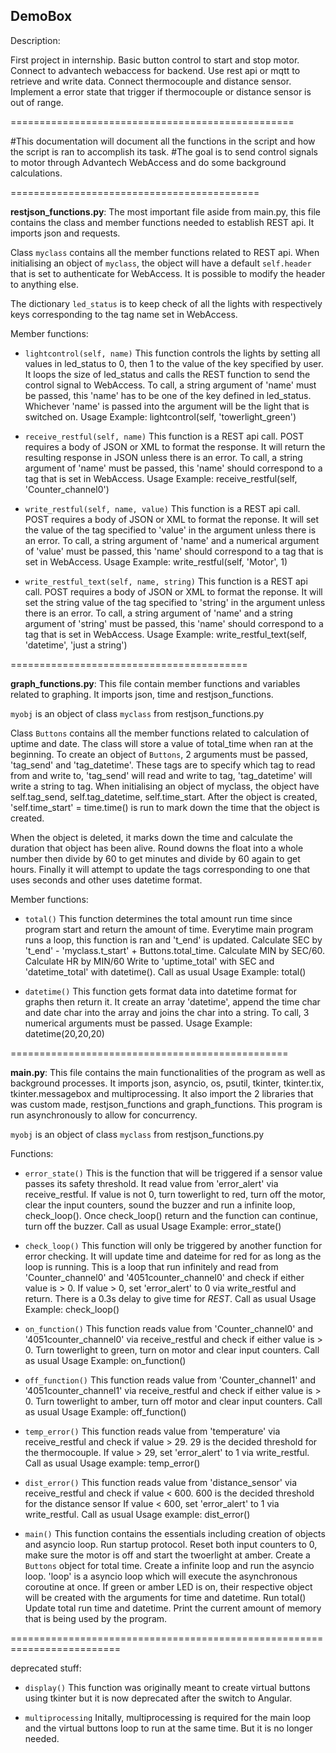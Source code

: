 ## DemoBox

Description:

First project in internship. Basic button control to start and stop motor. Connect to advantech webaccess for backend. Use rest api or mqtt to retrieve and write data. Connect thermocouple and distance sensor. Implement a error state that trigger if thermocouple or distance sensor is out of range.

=================================================

#This documentation will document all the functions in the script and how the script is ran to accomplish its task.
#The goal is to send control signals to motor through Advantech WebAccess and do some background calculations.

===========================================

**restjson_functions.py**:
The most important file aside from main.py, this file contains the class and member functions needed to establish REST api. It imports json and requests.

Class `myclass` contains all the member functions related to REST api.
When initialising an object of `myclass`, the object will have a default `self.header` that is set to authenticate for WebAccess. It is possible to modify the header to anything else.

The dictionary `led_status` is to keep check of all the lights with respectively keys corresponding to the tag name set in WebAccess.

Member functions:
- `lightcontrol(self, name)`
This function controls the lights by setting all values in led_status to 0, then 1 to the value of the key specified by user. It loops the size of led_status and calls the REST function to send the control signal to WebAccess. 
To call, a string argument of 'name' must be passed, this 'name' has to be one of the key defined in led_status. Whichever 'name' is passed into the argument will be the light that is switched on.
Usage Example: lightcontrol(self, 'towerlight_green')

- `receive_restful(self, name)`
This function is a REST api call. POST requires a body of JSON or XML to format the response. It will return the resulting response in JSON unless there is an error.
To call,  a string argument of 'name' must be passed, this 'name' should correspond to a tag that is set in WebAccess. 
Usage Example: receive_restful(self, 'Counter_channel0')

- `write_restful(self, name, value)`
This function is a REST api call. POST requires a body of JSON or XML to format the reponse. It will set the value of the tag specified to 'value' in the argument unless there is an error.
To call, a string argument of 'name' and a numerical argument of 'value' must be passed, this 'name' should correspond to a tag that is set in WebAccess.
Usage Example: write_restful(self, 'Motor', 1)

- `write_restful_text(self, name, string)`
This function is a REST api call. POST requires a body of JSON or XML to format the reponse. It will set the string value of the tag specified to 'string' in the argument unless there is an error.
To call, a string argument of 'name' and a string argument of 'string' must be passed, this 'name' should correspond to a tag that is set in WebAccess.
Usage Example: write_restful_text(self, 'datetime', 'just a string')

=========================================

**graph_functions.py**:
This file contain member functions and variables related to graphing. It imports json, time and restjson_functions.

`myobj` is an object of class `myclass` from restjson_functions.py

Class `Buttons` contains all the member functions related to calculation of uptime and date.
The class will store a value of total_time when ran at the beginning.
To create an object of `Buttons`, 2 arguments must be passed, 'tag_send' and 'tag_datetime'. These tags are to specify which tag to read from and write to, 'tag_send' will read and write to tag, 'tag_datetime' will write a string to tag.
When initialising an object of myclass, the object have self.tag_send, self.tag_datetime, self.time_start.
After the object is created, 'self.time_start' = time.time() is run to mark down the time that the object is created.

When the object is deleted, it marks down the time and calculate the duration that object has been alive. Round downs the float into a whole number then divide by 60 to get minutes and divide by 60 again to get hours. Finally it will attempt to update the tags corresponding to one that uses seconds and other uses datetime format.

Member functions:
- `total()`
This function determines the total amount run time since program start and return the amount of time.
Everytime main program runs a loop, this function is ran and 't_end' is updated.
Calculate SEC by 't_end' - 'myclass.t_start' + Buttons.total_time. Calculate MIN by SEC/60. Calculate HR by MIN/60
Write to 'uptime_total' with SEC and 'datetime_total' with datetime().
Call as usual
Usage Example: total()

- `datetime()`
This function gets format data into datetime format for graphs then return it.
It create an array 'datetime', append the time char and date char into the array and joins the char into a string. 
To call, 3 numerical arguments must be passed.
Usage Example: datetime(20,20,20)

================================================

**main.py**:
This file contains the main functionalities of the program as well as background processes. It imports json, asyncio, os, psutil, tkinter, tkinter.tix, tkinter.messagebox and multiprocessing.
It also import the 2 libraries that was custom made, restjson_functions and graph_functions.
This program is run asynchronously to allow for concurrency.

`myobj` is an object of class `myclass` from restjson_functions.py

Functions:
- `error_state()`
This is the function that will be triggered if a sensor value passes its safety threshold. It read value from 'error_alert' via receive_restful. 
If value is not 0, turn towerlight to red, turn off the motor, clear the input counters, sound the buzzer and run a infinite loop, check_loop().
Once check_loop() return and the function can continue, turn off the buzzer.
Call as usual
Usage Example: error_state()

- `check_loop()`
This function will only be triggered by another function for error checking. 
It will update time and dateime for red for as long as the loop is running.
This is a loop that run infinitely and read from 'Counter_channel0' and '4051counter_channel0' and check if either value is > 0.
If value > 0, set 'error_alert' to 0 via write_restful and return.
There is a 0.3s delay to give time for *REST*.
Call as usual
Usage Example: check_loop()

- `on_function()`
This function reads value from 'Counter_channel0' and '4051counter_channel0' via receive_restful and check if either value is > 0.
Turn towerlight to green, turn on motor and clear input counters.
Call as usual
Usage Example: on_function()

- `off_function()`
This function reads value from 'Counter_channel1' and '4051counter_channel1' via receive_restful and check if either value is > 0.
Turn towerlight to amber, turn off motor and clear input counters.
Call as usual
Usage Example: off_function()

- `temp_error()`
This function reads value from 'temperature' via receive_restful and check if value > 29.
29 is the decided threshold for the thermocouple. 
If value > 29, set 'error_alert' to 1 via write_restful.
Call as usual
Usage example: temp_error()

- `dist_error()`
This function reads value from 'distance_sensor' via receive_restful and check if value < 600.
600 is the decided threshold for the distance sensor 
If value < 600, set 'error_alert' to 1 via write_restful.
Call as usual
Usage example: dist_error()

- `main()`
This function contains the essentials including creation of objects and asyncio loop. Run startup protocol.
Reset both input counters to 0, make sure the motor is off and start the twoerlight at amber.
Create a `Buttons` object for total time. Create a infinite loop and run the asyncio loop.
'loop' is a asyncio loop which will execute the asynchronous coroutine at once. 
If green or amber LED is on, their respective object will be created with the arguments for time and datetime.
Run total()
Update total run time and datetime.
Print the current amount of memory that is being used by the program.

=========================================================================

deprecated stuff:

- `display()`
This function was originally meant to create virtual buttons using tkinter but it is now deprecated after the switch to Angular.

- `multiprocessing`
Initally, multiprocessing is required for the main loop and the virtual buttons loop to run at the same time. But it is no longer needed.
